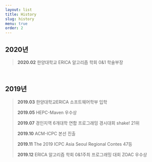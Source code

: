 ```yaml
---
layout: list
title: History
slug: history
menu: true
order: 2
---
```

## 2020년
>**2020.02** 한양대학교 ERICA 알고리즘 학회 0&1 학술부장

<br/>

## 2019년

>**2019.03** 한양대학교ERICA 소프트웨어학부 입학
>
>**2019.05** HEPC-Maven 우수상
>
>**2019.07** 경인지역 6개대학 연합 프로그래밍 경시대회 shake! 21위
>
>**2019.10** ACM-ICPC 본선 진출
>
>**2019.11** The 2019 ICPC Asia Seoul Regional Contes 47등
>
>**2019.12** ERICA 알고리즘 학회 0&1주최 프로그래밍 대회 ZOAC 우수상




